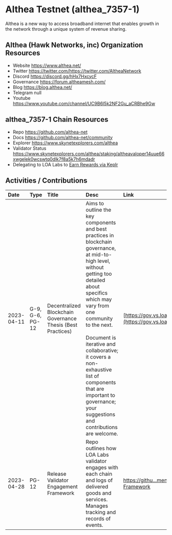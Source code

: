 # Althea Testnet (althea_7357-1)

Althea is a new way to access broadband internet that enables growth in the network through a unique system of revenue sharing. 

## Althea (Hawk Networks, inc) Organization Resources

* Website https://www.althea.net/
* Twitter https://twitter.com/https://twitter.com/AltheaNetwork
* Discord https://discord.gg/hHx7HxcycF
* Governance https://forum.altheamesh.com/
* Blog https://blog.althea.net/
* Telegram null
* Youtube https://www.youtube.com/channel/UC9B6l5k2NF2Gu_aCRBhe9Gw

## althea_7357-1 Chain Resources

* Repo https://github.com/althea-net
* Docs https://github.com/althea-net/community
* Explorer https://www.skynetexplorers.com/althea
* Validator Status https://www.skynetexplorers.com/althea/staking/altheavaloper14uue66xwgelek0wcswtq0dlk7f8a5k7h6mdadr
* Delegating to LOA Labs to [Earn Rewards via Keplr](https://www.skynetexplorers.com/althea/staking/altheavaloper14uue66xwgelek0wcswtq0dlk7f8a5k7h6mdadr)

## Activities / Contributions
| Date | Type | Title | Desc | Link |
| :----------- | :---- | :------------ | :-------------------------------- | :---- |
| 2023-04-11 | G-9, G-6, PG-12 | Decentralized Blockchain Governance Thesis (Best Practices) | Aims to outline the key components and best practices in blockchain governance, at mid-to-high level, without getting too detailed about specifics which may vary from one community to the next.<br><br>Document is iterative and collaborative; it covers a non-exhaustive list of components that are important to governance; your suggestions and contributions are welcome. | [https://gov.vs.loalabs.io/](https://gov.vs.loalabs.io/) |
| 2023-04-28 | PG-12 | Release Validator Engagement Framework | Repo outlines how LOA Labs validator engages with each chain and logs of delivered goods and services. Manages tracking and records of events.  | [https://githu...ment-Framework](https://github.com/LOA-Labs/Validator-Engagement-Framework) |